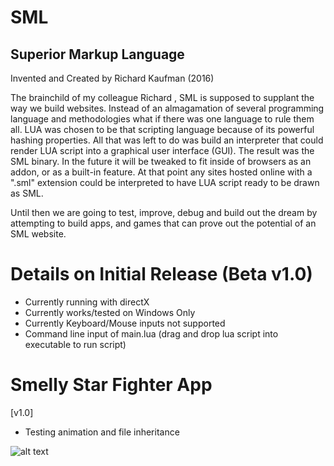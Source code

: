 # SML
## Superior Markup Language 

Invented and Created by Richard Kaufman (2016)

The brainchild of my colleague Richard , SML is supposed to supplant the way we build websites. Instead of an almagamation of several programming language and methodologies what if there was one language to rule them all. LUA was chosen to be that scripting language because of its powerful hashing properties. All that was left to do was build an interpreter that could render LUA script into a graphical user interface (GUI). The result was the SML binary. In the future it will be tweaked to fit inside of browsers as an addon, or as a built-in feature. At that point any sites hosted online with a ".sml" extension could be interpreted to have LUA script ready to be drawn as SML.

Until then we are going to test, improve, debug and build out the dream by attempting to build apps, and games that can prove out the potential of an SML website. 

# Details on Initial Release (Beta v1.0)
- Currently running with directX
- Currently works/tested on Windows Only
- Currently Keyboard/Mouse inputs not supported
- Command line input of main.lua (drag and drop lua script into executable to run script)

# Smelly Star Fighter App
[v1.0]
- Testing animation and file inheritance

![alt text](images\screenshot01.jpg "screenshot v1.0")

